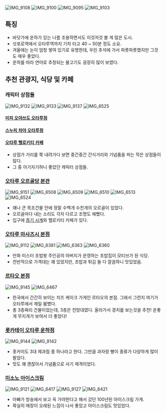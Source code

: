 ![IMG_9108](https://github.com/user-attachments/assets/9efa6e01-e7f5-41d0-94c3-5996747712cc)
![IMG_9100](https://github.com/user-attachments/assets/db777d4f-934f-4999-873d-c9ee882f328c)
![IMG_9095](https://github.com/user-attachments/assets/f442fb9f-bb6e-46c1-818f-dc48b77707e8)
![IMG_9103](https://github.com/user-attachments/assets/ac6a84c2-fa31-45f1-a9ae-2fbd94e32f51)

## 특징
- 바닷가에 운하가 있는 나름 조용하면서도 이것저것 볼 게 많은 도시.
- 삿포로역에서 오타루역까지 기차 타고 40 ~ 50분 정도 소요.
- 겨울에는 눈이 엄청 쌓여 있기로 유명한데, 우린 추석에 가서 파릇파릇했지만 그것도 매우 좋았다.
- 운하를 따라 연어로 추정되는 물고기도 굉장히 많이 보였다.

## 추천 관광지, 식당 및 카페

### 캐릭터 상점들
![IMG_9132](https://github.com/user-attachments/assets/29c83050-bf8d-4b60-a1f3-c92798a80882)
![IMG_9133](https://github.com/user-attachments/assets/ae3b0ad1-697e-419e-baed-fec7be907a3c)
![IMG_9137](https://github.com/user-attachments/assets/56e95e80-3125-4db1-ad51-1ce818ec05bd)
![IMG_6525](https://github.com/user-attachments/assets/d4e362b6-273d-414b-896b-8ba8c28e9c8b)

#### [미피 오야쓰도 오타루점](https://maps.app.goo.gl/UQEq47B1syobs4kX6)
#### [스누피 차야 오타루점](https://maps.app.goo.gl/gh5DVoX8LUzpBBmb9)
#### [오타루 헬로키티 카페](https://maps.app.goo.gl/8uBNPkxb8FzAJtqj9)
- 상점가 거리를 쭉 내려가다 보면 중간중간 간식거리와 기념품을 파는 작은 상점들이 많다.
- 그 중 아기자기하니 좋았던 캐릭터 상점들.

### [오타루 오르골당 본관](https://maps.app.goo.gl/gtPHzNu1i726SZHE8)
![IMG_9151](https://github.com/user-attachments/assets/05560ab9-f063-4297-8ede-a11f659313f6)
![IMG_6508](https://github.com/user-attachments/assets/4e3c7254-d940-459e-b5be-e9e85ebfc665)
![IMG_6509](https://github.com/user-attachments/assets/31ad556a-afde-41d9-b7b3-3186ac791ba3)
![IMG_6510](https://github.com/user-attachments/assets/f423f28f-da30-4ffa-9652-c0b05c0bdf9e)
![IMG_6513](https://github.com/user-attachments/assets/4c997c1a-194c-4dc9-9b37-e379c36bcf80)
![IMG_6524](https://github.com/user-attachments/assets/0b837efb-83bd-47fd-be6b-16245fc1e12b)
- 꽤나 큰 목조건물 안에 정말 수백개 수천개의 오르골이 있었다.
- 오르골마다 내는 소리도 각자 다르고 조명도 예뻤다.
- 입구에 [증기 시계](https://maps.app.goo.gl/hZR44iJzGx8NwTrC9)와 헬로키티 카페가 있다.

### [오타루 마사즈시 본점](https://maps.app.goo.gl/8R9B6AhndN7LPqDh6)
![IMG_9112](https://github.com/user-attachments/assets/82a9c0b2-e148-45ff-88c9-e4294289193c)
![IMG_6381](https://github.com/user-attachments/assets/31f1aeb0-2e3d-4174-ad80-05a1902c4d1c)
![IMG_6363](https://github.com/user-attachments/assets/87b548b9-d0c4-40c4-b23c-d5187d634f6a)
![IMG_6360](https://github.com/user-attachments/assets/f470b30e-953d-46d1-a43e-eab41cd430b9)
- 만화 미스터 초밥왕 주인공의 아버지가 운영하는 초밥집이 모티브가 된 식당.
- 전반적으로 가격대는 꽤 있었지만, 초밥과 튀김 둘 다 깔끔하니 맛있었음.

### [르타오 본점](https://maps.app.goo.gl/qnqQyxCP9SheL9qv6)
![IMG_9145](https://github.com/user-attachments/assets/ea343a8b-20f4-4da6-a6b3-d7f4c07d9c93)
![IMG_6467](https://github.com/user-attachments/assets/0c02ace1-9a60-404d-bbbc-c350e466cd3c)
- 한국에서 간간히 보이는 치즈 케이크 가게인 르타오의 본점. 그래서 그런지 여기가 오타루에서 제일 붐볐다.
- 총 3층짜리 건물이었는데, 3층은 전망대였다. 올라가서 경치를 보는것을 추천! 운좋게 무지개가 보여서 더 좋았다!

### [롯카테이 오타루 운하점](https://maps.app.goo.gl/ta8qSkmcfC3wcHrR8)
![IMG_9144](https://github.com/user-attachments/assets/22d7956b-29f8-4d71-b176-c12e31dd90a8)
![IMG_9142](https://github.com/user-attachments/assets/fd364ae3-1efb-4d82-be2d-c69a4accdcae)
- 홋카이도 3대 제과점 중 하나라고 한다. 그만큼 과자랑 빵이 종류가 다양하게 많이 팔았다.
- 맛도 꽤 괜찮아서 기념품으로 사기 제격이었다.

### [미소노 아이스크림](https://maps.app.goo.gl/mHUgjBLTPf9gqoLR9)
![IMG_9121](https://github.com/user-attachments/assets/04bfc856-56c4-4ad5-b119-fae7de756665)
![IMG_6417](https://github.com/user-attachments/assets/74b024e1-74dd-4ac1-840a-abbcaad72613)
![IMG_9127](https://github.com/user-attachments/assets/1149093e-b450-4013-b2db-77c5e4c41a83)
![IMG_6421](https://github.com/user-attachments/assets/4b8f8f3c-847b-43b1-95e4-0b40cbd4349c)
- 아빠가 방송에서 보고 꼭 가야한다고 해서 갔던 100년된 아이스크림 가게.
- 확실히 매장이 오래된 느낌이 나서 좋았고 아이스크림도 맛있었다.